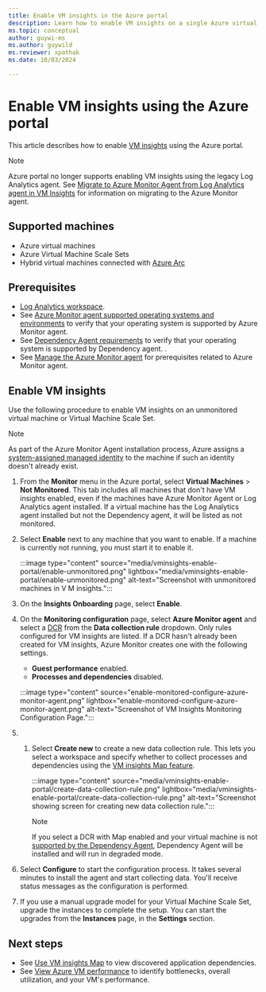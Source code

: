 ```yaml
---
title: Enable VM insights in the Azure portal
description: Learn how to enable VM insights on a single Azure virtual machine or Virtual Machine Scale Set using the Azure portal.
ms.topic: conceptual
author: guywi-ms
ms.author: guywild
ms.reviewer: xpathak
ms.date: 10/03/2024

---
```


# Enable VM insights using the Azure portal
This article describes how to enable [VM insights](./vminsights-overview.md) using the Azure portal.

> [!NOTE]
> Azure portal no longer supports enabling VM insights using the legacy Log Analytics agent. See [Migrate to Azure Monitor Agent from Log Analytics agent in VM Insights](./vminsights-migrate-agent.md) for information on migrating to the Azure Monitor agent.

## Supported machines

- Azure virtual machines
- Azure Virtual Machine Scale Sets
- Hybrid virtual machines connected with [Azure Arc](/azure/azure-arc/overview)


## Prerequisites

- [Log Analytics workspace](../logs/quick-create-workspace.md).
- See [Azure Monitor agent supported operating systems and environments](../agents/azure-monitor-agent-supported-operating-systems.md) to verify that your operating system is supported by Azure Monitor agent. 
- See [Dependency Agent requirements](./vminsights-dependency-agent-maintenance) to verify that your operating system is supported by Dependency agent. .
- See [Manage the Azure Monitor agent](../agents/azure-monitor-agent-manage.md#prerequisites) for prerequisites related to Azure Monitor agent.

## Enable VM insights
Use the following procedure to enable VM insights on an unmonitored virtual machine or Virtual Machine Scale Set.

> [!NOTE]
> As part of the Azure Monitor Agent installation process, Azure assigns a [system-assigned managed identity](/azure/app-service/overview-managed-identity?tabs=portal%2chttp#add-a-system-assigned-identity) to the machine if such an identity doesn't already exist.

1. From the **Monitor** menu in the Azure portal, select **Virtual Machines** > **Not Monitored**. This tab includes all machines that don't have VM insights enabled, even if the machines have Azure Monitor Agent or Log Analytics agent installed. If a virtual machine has the Log Analytics agent installed but not the Dependency agent, it will be listed as not monitored. 
 
1. Select **Enable** next to any machine that you want to enable. If a machine is currently not running, you must start it to enable it.

    :::image type="content" source="media/vminsights-enable-portal/enable-unmonitored.png" lightbox="media/vminsights-enable-portal/enable-unmonitored.png" alt-text="Screenshot with unmonitored machines in V M insights.":::

1. On the **Insights Onboarding** page, select **Enable**. 
 
1. On the **Monitoring configuration** page, select **Azure Monitor agent** and select a [DCR](vminsights-enable-overview.md#vm-insights-data-collection-rule) from the **Data collection rule** dropdown. Only rules configured for VM insights are listed. If a DCR hasn't already been created for VM insights, Azure Monitor creates one with the following settings.

    - **Guest performance** enabled.
    - **Processes and dependencies** disabled.
 
    :::image type="content" source="enable-monitored-configure-azure-monitor-agent.png" lightbox="enable-monitored-configure-azure-monitor-agent.png" alt-text="Screenshot of VM Insights Monitoring Configuration Page.":::

2.  
   1.  Select **Create new** to create a new data collection rule. This lets you select a workspace and specify whether to collect processes and dependencies using the [VM insights Map feature](vminsights-maps.md).

       :::image type="content" source="media/vminsights-enable-portal/create-data-collection-rule.png" lightbox="media/vminsights-enable-portal/create-data-collection-rule.png" alt-text="Screenshot showing screen for creating new data collection rule.":::

       > [!NOTE]
       > If you select a DCR with Map enabled and your virtual machine is not [supported by the Dependency Agent](../vm/vminsights-dependency-agent-maintenance.md), Dependency Agent will be installed and  will run in degraded mode.

3. Select **Configure** to start the configuration process. It takes several minutes to install the agent and start collecting data. You'll receive status messages as the configuration is performed.
 
4. If you use a manual upgrade model for your Virtual Machine Scale Set, upgrade the instances to complete the setup. You can start the upgrades from the **Instances** page, in the **Settings** section.



## Next steps

* See [Use VM insights Map](vminsights-maps.md) to view discovered application dependencies. 
* See [View Azure VM performance](vminsights-performance.md) to identify bottlenecks, overall utilization, and your VM's performance.

